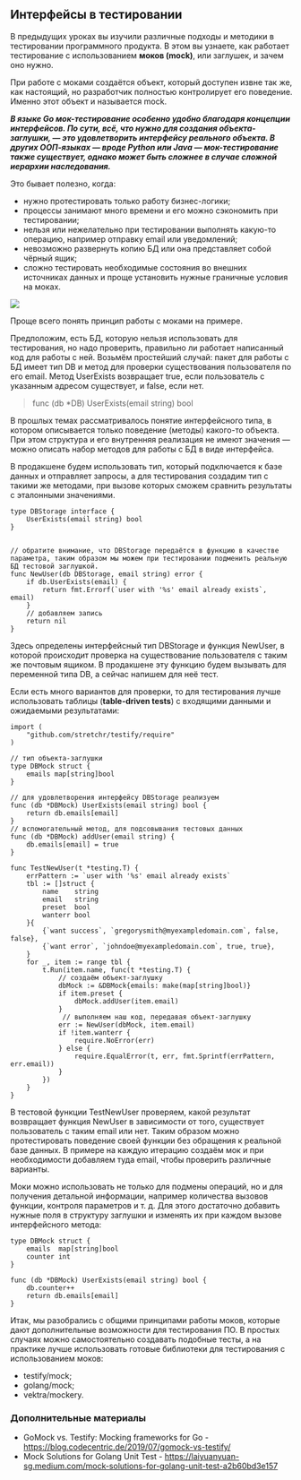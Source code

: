 ##  Интерфейсы в тестировании

В предыдущих уроках вы изучили различные подходы и методики в тестировании программного продукта. В этом вы узнаете, как работает тестирование с использованием **моков (mock)**, или заглушек, и зачем оно нужно. 

При работе с моками создаётся объект, который доступен извне так же, как настоящий, но разработчик полностью контролирует его поведение. Именно этот объект и называется mock.

***В языке Go мок-тестирование особенно удобно благодаря концепции интерфейсов. По сути, всё, что нужно для создания объекта-заглушки, — это удовлетворить интерфейсу реального объекта. В других ООП-языках — вроде Python или Java — мок-тестирование также существует, однако может быть сложнее в случае сложной иерархии наследования.***

Это бывает полезно, когда:

* нужно протестировать только работу бизнес-логики;
* процессы занимают много времени и его можно сэкономить при тестировании;
* нельзя или нежелательно при тестировании выполнять какую-то операцию, например отправку email или уведомлений;
* невозможно развернуть копию БД или она представляет собой чёрный ящик;
* сложно тестировать необходимые состояния во внешних источниках данных и проще установить нужные граничные условия на моках.

<img src="https://pictures.s3.yandex.net/resources/basics_go_mocks_1655877162.png">

Проще всего понять принцип работы с моками на примере.

Предположим, есть БД, которую нельзя использовать для тестирования, но надо проверить, правильно ли работает написанный код для работы с ней. Возьмём простейший случай: пакет для работы с БД имеет тип DB и метод для проверки существования пользователя по его email. Метод UserExists возвращает true, если пользователь с указанным адресом существует, и false, если нет.

> func (db *DB) UserExists(email string) bool

В прошлых темах рассматривалось понятие интерфейсного типа, в котором описывается только поведение (методы) какого-то объекта. При этом структура и его внутренняя реализация не имеют значения — можно описать набор методов для работы с БД в виде интерфейса.

В продакшене будем использовать тип, который подключается к базе данных и отправляет запросы, а для тестирования создадим тип с такими же методами, при вызове которых сможем сравнить результаты с эталонными значениями.

```
type DBStorage interface {
    UserExists(email string) bool
}


// обратите внимание, что DBStorage передаётся в функцию в качестве параметра, таким образом мы можем при тестировании подменить реальную БД тестовой заглушкой.
func NewUser(db DBStorage, email string) error {
    if db.UserExists(email) {
        return fmt.Errorf(`user with '%s' email already exists`, email)
    }
    // добавляем запись
    return nil
}
```

Здесь определены интерфейсный тип DBStorage и функция NewUser, в которой происходит проверка на существование пользователя с таким же почтовым ящиком. В продакшене эту функцию будем вызывать для переменной типа DB, а сейчас напишем для неё тест. 

Если есть много вариантов для проверки, то для тестирования лучше использовать таблицы (**table-driven tests**) с входящими данными и ожидаемыми результатами:

```
import (
    "github.com/stretchr/testify/require"
)

// тип объекта-заглушки
type DBMock struct {
    emails map[string]bool
}

// для удовлетворения интерфейсу DBStorage реализуем  
func (db *DBMock) UserExists(email string) bool {
    return db.emails[email]
}
// вспомогательный метод, для подсовывания тестовых данных
func (db *DBMock) addUser(email string) {
    db.emails[email] = true
}

func TestNewUser(t *testing.T) {
    errPattern := `user with '%s' email already exists`
    tbl := []struct {
        name    string
        email   string
        preset  bool
        wanterr bool
    }{
        {`want success`, `gregorysmith@myexampledomain.com`, false, false},
        {`want error`, `johndoe@myexampledomain.com`, true, true},
    }
    for _, item := range tbl {
        t.Run(item.name, func(t *testing.T) {
            // создаём объект-заглушку 
            dbMock := &DBMock{emails: make(map[string]bool)}
            if item.preset {
                dbMock.addUser(item.email)
            }
             // выполняем наш код, передавая объект-заглушку
            err := NewUser(dbMock, item.email)
            if !item.wanterr {
                require.NoError(err)
            } else {
                require.EqualError(t, err, fmt.Sprintf(errPattern, err.email))
            }
        })
    }
}
```

В тестовой функции TestNewUser проверяем, какой результат возвращает функция NewUser в зависимости от того, существует пользователь с таким email или нет. Таким образом можно протестировать поведение своей функции без обращения к реальной базе данных. В примере на каждую итерацию создаём мок и при необходимости добавляем туда email, чтобы проверить различные варианты.

Моки можно использовать не только для подмены операций, но и для получения детальной информации, например количества вызовов функции, контроля параметров и т. д. Для этого достаточно добавить нужные поля в структуру заглушки и изменять их при каждом вызове интерфейсного метода:

```
type DBMock struct {
    emails  map[string]bool
    counter int
}

func (db *DBMock) UserExists(email string) bool {
    db.counter++
    return db.emails[email]
}
```

Итак, мы разобрались с общими принципами работы моков, которые дают дополнительные возможности для тестирования ПО. В простых случаях можно самостоятельно создавать подобные тесты, а на практике лучше использовать готовые библиотеки для тестирования с использованием моков:

* testify/mock;
* golang/mock;
* vektra/mockery.


### Дополнительные материалы
* GoMock vs. Testify: Mocking frameworks for Go - https://blog.codecentric.de/2019/07/gomock-vs-testify/
* Mock Solutions for Golang Unit Test - https://laiyuanyuan-sg.medium.com/mock-solutions-for-golang-unit-test-a2b60bd3e157
